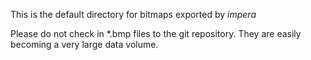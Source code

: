 This is the default directory for bitmaps exported by *impera*

Please do not check in *.bmp files to the git repository.
They are easily becoming a very large data volume.

